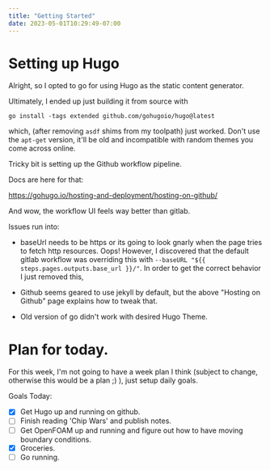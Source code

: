 ```yaml
---
title: "Getting Started"
date: 2023-05-01T10:29:49-07:00
---
```


# Setting up Hugo
Alright, so I opted to go for using Hugo as the
static content generator.

Ultimately, I ended up just building it from source
with 

```
go install -tags extended github.com/gohugoio/hugo@latest
```

which, (after removing `asdf` shims from my toolpath) just
worked. Don't use the `apt-get` version, it'll be old and
incompatible with random themes you come across online.

Tricky bit is setting up the Github workflow pipeline.

Docs are here for that:

https://gohugo.io/hosting-and-deployment/hosting-on-github/

And wow, the workflow UI feels way better than gitlab.

Issues run into:
  - baseUrl needs to be https or its going to look gnarly
    when the page tries to fetch http resources. Oops!
    However, I discovered that the default gitlab workflow
    was overriding this with
    `--baseURL "${{ steps.pages.outputs.base_url }}/"`.
    In order to get the correct behavior I just removed this,
    
  - Github seems geared to use jekyll by default,
    but the above "Hosting on Github" page explains
    how to tweak that.
  - Old version of go didn't work with desired Hugo Theme.

# Plan for today.

For this week, I'm not going to have a week plan I think
(subject to change, otherwise this would be a plan ;) ),
just setup daily goals.

Goals Today:
  - [x] Get Hugo up and running on github.
  - [ ] Finish reading 'Chip Wars' and publish notes.
  - [ ] Get OpenFOAM up and running and figure out how
    to have moving boundary conditions.
  - [x] Groceries.
  - [ ] Go running.
